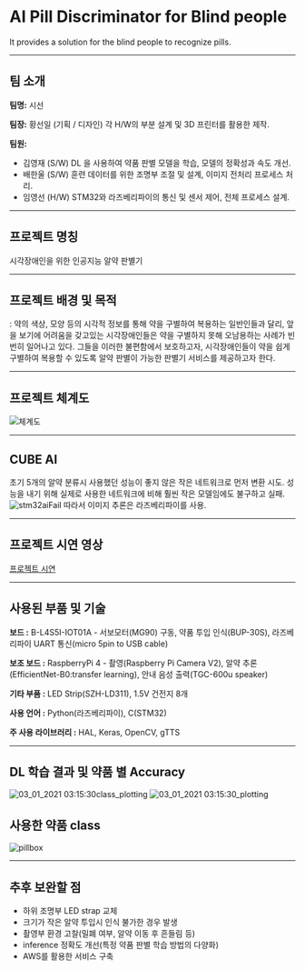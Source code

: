 # AI Pill Discriminator for Blind people
It provides a solution for the blind people to recognize pills.

--------------------------------------------------------------------------------------------

## 팀 소개
**팀명:** 시선

**팀장:** 황선일 (기획 / 디자인) 각 H/W의 부분 설계 및 3D 프린터를 활용한 제작.

**팀원:**

- 김영재 (S/W) DL 을 사용하여 약품 판별 모델을 학습, 모델의 정확성과 속도 개선.
- 배한울 (S/W) 훈련 데이터를 위한 조명부 조절 및 설계, 이미지 전처리 프로세스 처리.
- 임영선 (H/W) STM32와 라즈베리파이의 통신 및 센서 제어, 전체 프로세스 설계.

--------------------------------------------------------------------------------------------

## 프로젝트 명칭
시각장애인을 위한 인공지능 알약 판별기

--------------------------------------------------------------------------------------------

## 프로젝트 배경 및 목적
: 약의 색상, 모양 등의 시각적 정보를 통해 약을 구별하여 복용하는 일반인들과 달리,
앞을 보기에 어려움을 갖고있는 시각장애인들은 약을 구별하지 못해 오남용하는 사례가 빈번히 일어나고 있다.
그들을 이러한 불편함에서 보호하고자, 시각장애인들이 약을 쉽게 구별하여 복용할 수 있도록 알약 판별이 가능한 판별기 서비스를 제공하고자 한다.

--------------------------------------------------------------------------------------------

## 프로젝트 체계도
![체계도](https://user-images.githubusercontent.com/76139189/103459514-5e05e100-4d53-11eb-8d43-ce6491b587f2.jpg)

--------------------------------------------------------------------------------------------

## CUBE AI
초기 5개의 알약 분류시 사용했던 성능이 좋지 않은 작은 네트워크로 먼저 변환 시도.
성능을 내기 위해 실제로 사용한 네트워크에 비해 훨씬 작은 모델임에도 불구하고 실패.
![stm32aiFail](https://user-images.githubusercontent.com/76139189/103455058-ede46480-4d2c-11eb-8d21-e6e6eb870671.png)
따라서 이미지 추론은 라즈베리파이를 사용.

--------------------------------------------------------------------------------------------

## 프로젝트 시연 영상
[프로젝트 시연](https://drive.google.com/file/d/19ay3S3C-I5zNezuI2NC_iFQBTkcYIECG/view?usp=sharing)

--------------------------------------------------------------------------------------------

## 사용된 부품 및 기술

**보드 :** B-L4S5I-IOT01A - 서보모터(MG90) 구동, 약품 투입 인식(BUP-30S), 라즈베리파이 UART 통신(micro 5pin to USB cable)

**보조 보드 :** RaspberryPi 4 - 촬영(Raspberry Pi Camera V2), 알약 추론(EfficientNet-B0:transfer learning), 안내 음성 출력(TGC-600u speaker)

**기타 부품 :** LED Strip(SZH-LD311), 1.5V 건전지 8개

**사용 언어 :** Python(라즈베리파이), C(STM32)

**주 사용 라이브러리 :**  HAL, Keras, OpenCV, gTTS 

--------------------------------------------------------------------------------------------

## DL 학습 결과 및 약품 별 Accuracy
![03_01_2021 03:15:30class_plotting](https://user-images.githubusercontent.com/76139189/103464669-e6e34380-4d78-11eb-8480-7950dd37cbf7.png)
![03_01_2021 03:15:30_plotting](https://user-images.githubusercontent.com/76139189/103464670-e77bda00-4d78-11eb-8f24-3ff40b2e0d16.png)

## 사용한 약품 class
![pillbox](https://user-images.githubusercontent.com/76139189/103464683-ecd92480-4d78-11eb-9442-7cb470eb9c6a.png)

--------------------------------------------------------------------------------------------

## 추후 보완할 점

- 하위 조명부 LED strap 교체
- 크기가 작은 알약 투입시 인식 불가한 경우 발생
- 촬영부 환경 고찰(밀폐 여부, 알약 이동 후 흔들림 등)
- inference 정확도 개선(특정 약품 판별 학습 방법의 다양화)
- AWS를 활용한 서비스 구축 
